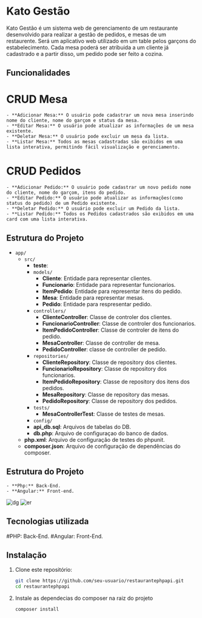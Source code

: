 # Kato Gestão

Kato Gestão é um sistema web de gerenciamento de um restaurante desenvolvido para realizar a gestão de pedidos, e mesas de um restaurente. Será um aplicativo web utilizado em um table pelos garçons do estabelecimento. Cada mesa poderá ser atribuida a um cliente já cadastrado e a partir disso, um pedido pode ser feito a cozina.

## Funcionalidades

  # CRUD Mesa
    - **Adicionar Mesa:** O usuário pode cadastrar um nova mesa inserindo nome do cliente, nome do garçom e status da mesa.
    - **Editar Mesa:** O usuário pode atualizar as informações de um mesa existente.
    - **Deletar Mesa:** O usuário pode excluir um mesa da lista.
    - **Listar Mesa:** Todos as mesas cadastradas são exibidos em uma lista interativa, permitindo fácil visualização e gerenciamento.
  # CRUD Pedidos
    - **Adicionar Pedido:** O usuário pode cadastrar um novo pedido nome do cliente, nome do garçom, itens do pedido.
    - **Editar Pedido:** O usuário pode atualizar as informações(como status do pedido) de um Pedido existente.
    - **Deletar Pedido:** O usuário pode excluir um Pedido da lista.
    - **Listar Pedido:** Todos os Pedidos cadastrados são exibidos em uma card com uma lista interativa.

## Estrutura do Projeto

- `app/`
  - `src/`
      - **teste**: 
    - `models/`
      - **Cliente**: Entidade para representar clientes.
      - **Funcionario**: Entidade para representar funcionarios.
      - **ItemPedido**: Entidade para representar itens do pedido.
      - **Mesa**: Entidade para representar mesas.
      - **Pedido**: Entidade para respresentar pedido.
    - `controllers/`
      - **ClienteController**: Classe de controler dos clientes.
      - **FuncionarioController**: Classe de controler dos funcionarios.
      - **ItemPedidoController**: Classe de controler de itens do pedido.
      - **MesaController**: Classe de controller de mesa.
      - **PedidoController**: classe de controller de pedido.
    - `repositories/`
      - **ClienteRepository**: Classe de repository dos clientes.
      - **FuncionarioRepository**: Classe de repository dos funcionarios.
      - **ItemPedidoRepository**: Classe de repository dos itens dos pedidos.
      - **MesaRepository**: Classe de repository das mesas.
      - **PedidoRepository**: Classe de repository dos pedidos.
    - `tests/`
      - **MesaControllerTest**: Classe de testes de mesas. 
    - `config/`
    - **api_db.sql**: Arquivos de tabelas do DB.
    - **db.php**: Arquivo de configuraçao do banco de dados.
  - **php.xml**: Arquivo de configuração de testes do phpunit.
  - **composer.json**: Arquivo de configuração de dependências do composer.
 
## Estrutura do Projeto
    - **Php:** Back-End.
    - **Angular:** Front-end.

![dg](https://github.com/user-attachments/assets/d647da3b-5732-481f-b456-02622fa41bec)
![er](https://github.com/user-attachments/assets/7a58b1d9-a18d-4cf1-9571-c79a21750737)

## Tecnologias utilizada
  #PHP: Back-End.
  #Angular: Front-End.

## Instalação

1. Clone este repositório:
   ```bash
   git clone https://github.com/seu-usuario/restaurantephpapi.git
   cd restaurantephpapi

2. Instale as dependecias do composer na raiz do projeto
   ```bash
   composer install
